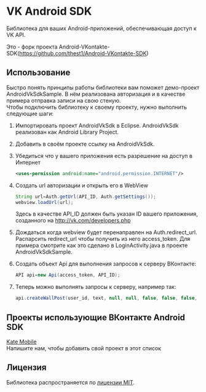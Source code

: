 ﻿# VK Android SDK

Библиотека для ваших Android-приложений, обеспечивающая доступ к VK API.

Это - форк проекта Android-VKontakte-SDK(https://github.com/thest1/Android-VKontakte-SDK)

## Использование
Быстро понять принципы работы библиотеки вам поможет демо-проект AndroidVkSdkSample. В нём реализована авторизация и в качестве примера отправка записи на свою стеную.  
Чтобы подключить библиотеку к своему проекту, нужно выполнить следующие шаги:  

1. Импортировать проект AndroidVkSdk в Eclipse. AndroidVkSdk реализован как Android Library Project.  

2. Добавить в своём проекте ссылку на AndroidVkSdk.  

3. Убедиться что у вашего приложения есть разрешение на доступ в Интернет

    ``` xml
    <uses-permission android:name="android.permission.INTERNET"/>  
    ```
  
4. Создать url авторизации и открыть его в WebView

    ``` java
    String url=Auth.getUrl(API_ID, Auth.getSettings());
    webview.loadUrl(url);
    ```
    
    Здесь в качестве API_ID должен быть указан ID вашего приложения, созданного на http://vk.com/developers.php

5. Дождаться когда webview будет перенаправлен на Auth.redirect_url. Распарсить redirect_url чтобы получить из него access_token. Для примера смотрите как это сделано в LoginActivity.java в проекте AndroidVkSdkSample.  

6. Создать объект Api для выполнения запросов к серверу ВКонтакте:

    ``` java
    API api=new Api(access_token, API_ID);  
    ```
    
7. Теперь можно выполнять запросы к серверу, например так:

    ``` java
    api.createWallPost(user_id, text, null, null, false, false, false, null, null);
    ```

## Проекты использующие ВКонтакте Android SDK
<a href="https://play.google.com/store/apps/details?id=com.perm.kate&hl=ru">Kate Mobile</a>  
Напишите нам, чтобы добавить свой проект в этот список

## Лицензия

Библиотека распространяется по <a href="https://github.com/thest1/Android-VKontakte-SDK/blob/master/LICENSE">лицензии MIT</a>.
